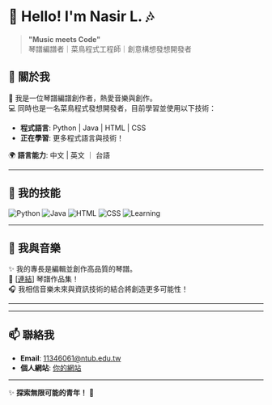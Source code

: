 # 🎹 Hello! I'm Nasir L. 🎶

> **"Music meets Code"**  
> 琴譜編譜者｜菜鳥程式工程師｜創意構想發想開發者

## 🌟 關於我
🎼 我是一位琴譜編譜創作者，熱愛音樂與創作。  
💻 同時也是一名菜鳥程式發想開發者，目前學習並使用以下技術：  
- **程式語言**: Python | Java | HTML | CSS  
- **正在學習**: 更多程式語言與技術！

🌍 **語言能力**: 中文 | 英文 ｜ 台語 

---

## 🔧 我的技能
![Python](https://img.shields.io/badge/-Python-3776AB?logo=python&logoColor=white)
![Java](https://img.shields.io/badge/-Java-007396?logo=java&logoColor=white)
![HTML](https://img.shields.io/badge/-HTML-E34F26?logo=html5&logoColor=white)
![CSS](https://img.shields.io/badge/-CSS-1572B6?logo=css3&logoColor=white)
![Learning](https://img.shields.io/badge/-Learning_Always-brightgreen)

---

## 🎵 我與音樂
✨ 我的專長是編輯並創作高品質的琴譜。  
📖 [[連結](https://www.youtube.com/channel/UCqw0d4nonjhxN5laLTItqbg)] 琴譜作品集！  
🎧 我相信音樂未來與資訊技術的結合將創造更多可能性！

---
---

## 📫 聯絡我
- **Email**: 11346061@ntub.edu.tw  
- **個人網站**: [你的網站](https://nasir1014.github.io)  

---

✨ **探索無限可能的青年！** 🎵
